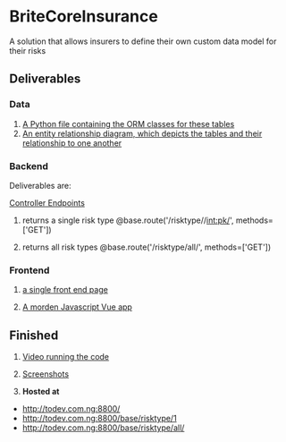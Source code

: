 # BriteCoreInsurance
A solution that allows insurers to define their own custom data model for their risks

## Deliverables

### Data
1. [A Python file containing the ORM classes for these tables](app/base/models.py)
2. [An entity relationship diagram, which depicts the tables and their relationship to one another](./EERD.png)

### Backend

Deliverables are:

[Controller Endpoints](app/base/controllers.py)

1. returns a single risk type
@base.route('/risktype//<int:pk/>', methods=['GET'])

2. returns all risk types
@base.route('/risktype/all/', methods=['GET'])


### Frontend

1. [a single front end page](app/templates/base/index.html)

2. [A morden Javascript Vue app](app/base/static/app.vue.js)


## Finished
1. [Video running the code](./Video)
2. [Screenshots](./Screenshots)

2. **Hosted at** 
- http://todev.com.ng:8800/
- http://todev.com.ng:8800/base/risktype/1
- http://todev.com.ng:8800/base/risktype/all/

